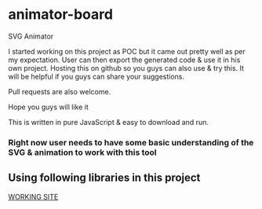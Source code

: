 # animator-board
SVG Animator


I started working on this project as POC but it came out pretty well as per my expectation. User can then export the generated code & use it in his own project.
Hosting this on github so you guys can also use & try this. It will be helpful if you guys can share your suggestions. 

Pull requests are also welcome.


Hope you guys will like it


This is written in pure JavaScript & easy to download and run.
    

### Right now user needs to have some basic understanding of the SVG & animation to work with this tool

    

Using following libraries in this project 
----
[WORKING SITE](https://kumar-aakash86.github.io/animator-board/)
